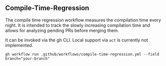 ## Compile-Time-Regression

The compile time regression workflow measures the compilation time every
night. It is intended to track the slowly increasing compilation time and
allows for analyzing pending PRs before merging them.

It can be invoked via the gh CLI. Local support via `act` is currently not implemented.

```
gh workflow run .github/workflows/compile-time-regression.yml --field branch="your-branch"
```
